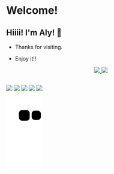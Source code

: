 # Welcome!

 

## Hiiii! I'm Aly! :space_invader:


- Thanks for visiting.

- Enjoy it!!
 






<!---
meawaly/meawaly is a ✨ special ✨ repository because its `README.md` (this file) appears on your GitHub profile.
You can click the Preview link to take a look at your changes.
--->


<div align="center">
  <a href="https://github.com/meawaly">
  <img height="180em" src="https://github-readme-stats.vercel.app/api?username=meawaly&show_icons=true&theme=dracula&include_all_commits=true&count_private=true"/>
  <img height="180em" src="https://github-readme-stats.vercel.app/api/top-langs/?username=meawaly&layout=compact&langs_count=7&theme=dracula"/>
</div>

  
  ##
 
<div> 

  <a href="https://instagram.com/meeealyyy" target="_blank"><img src="https://img.shields.io/badge/-Instagram-%23E4405F?style=for-the-badge&logo=instagram&logoColor=white" target="_blank"></a>
 	<a href="https://discord.gg/wagxzStdcR" target="_blank"><img src="https://img.shields.io/badge/Discord-7289DA?style=for-the-badge&logo=discord&logoColor=white" target="_blank"></a> 
  <a href = "mailto:alyolive94@gmail.com"><img src="https://img.shields.io/badge/-Gmail-%23333?style=for-the-badge&logo=gmail&logoColor=white" target="_blank"></a>
  <a href="https://www.linkedin.com/in/aline-batista-309261b5" target="_blank"><img src="https://img.shields.io/badge/-LinkedIn-%230077B5?style=for-the-badge&logo=linkedin&logoColor=white" target="_blank"></a> 
 <a href = "https://open.spotify.com/user/12152758357"><img src= "https://img.shields.io/badge/Spotify-1ED760?&style=for-the-badge&logo=spotify&logoColor=white"> </code> 

  ![Snake animation](https://github.com/rafaballerini/rafaballerini/blob/output/github-contribution-grid-snake.svg)
 
</div>
